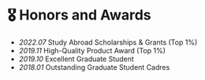 
# 🎖 Honors and Awards
- *2022.07* Study Abroad Scholarships & Grants (Top 1%)
- *2019.11* High-Quality Product Award (Top 1%)
- *2019.10* Excellent Graduate Student
- *2018.01* Outstanding Graduate Student Cadres
